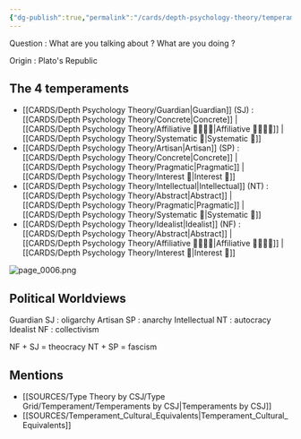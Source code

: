 ```yaml
---
{"dg-publish":true,"permalink":"/cards/depth-psychology-theory/temperament/","created":"2023-01-12T11:52:55.997+01:00","updated":"2023-02-26T15:55:20.709+01:00"}
---
```



Question : What are you talking about ? What are you doing ? 

Origin : Plato's Republic 

## The 4 temperaments
- [[CARDS/Depth Psychology Theory/Guardian\|Guardian]] (SJ) : [[CARDS/Depth Psychology Theory/Concrete\|Concrete]] | [[CARDS/Depth Psychology Theory/Affiliative 👨‍👩‍👧‍👦\|Affiliative 👨‍👩‍👧‍👦]] | [[CARDS/Depth Psychology Theory/Systematic 🔧\|Systematic 🔧]]
- [[CARDS/Depth Psychology Theory/Artisan\|Artisan]] (SP) : [[CARDS/Depth Psychology Theory/Concrete\|Concrete]] | [[CARDS/Depth Psychology Theory/Pragmatic\|Pragmatic]] | [[CARDS/Depth Psychology Theory/Interest 🤝\|Interest 🤝]] 
- [[CARDS/Depth Psychology Theory/Intellectual\|Intellectual]] (NT) : [[CARDS/Depth Psychology Theory/Abstract\|Abstract]] | [[CARDS/Depth Psychology Theory/Pragmatic\|Pragmatic]] | [[CARDS/Depth Psychology Theory/Systematic 🔧\|Systematic 🔧]]
- [[CARDS/Depth Psychology Theory/Idealist\|Idealist]] (NF) : [[CARDS/Depth Psychology Theory/Abstract\|Abstract]] | [[CARDS/Depth Psychology Theory/Affiliative 👨‍👩‍👧‍👦\|Affiliative 👨‍👩‍👧‍👦]] | [[CARDS/Depth Psychology Theory/Interest 🤝\|Interest 🤝]]

![page_0006.png](/img/user/EXTRAS/Images/page_0006.png)

## Political Worldviews

Guardian SJ : oligarchy 
Artisan SP : anarchy
Intellectual NT : autocracy
Idealist NF : collectivism

NF + SJ = theocracy
NT + SP = fascism

## Mentions
- [[SOURCES/Type Theory by CSJ/Type Grid/Temperament/Temperaments by CSJ\|Temperaments by CSJ]]
- [[SOURCES/Temperament_Cultural_Equivalents\|Temperament_Cultural_Equivalents]]